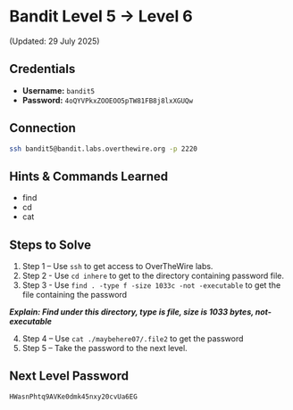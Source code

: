 # Bandit Level 5 → Level 6
(Updated: 29 July 2025)

## Credentials
- **Username:** `bandit5`
- **Password:** `4oQYVPkxZOOEOO5pTW81FB8j8lxXGUQw`

## Connection
```bash
ssh bandit5@bandit.labs.overthewire.org -p 2220
```

## Hints & Commands Learned
- find
- cd
- cat

## Steps to Solve
1. Step 1 – Use `ssh` to get access to OverTheWire labs.
2. Step 2 - Use `cd inhere` to get to the directory containing password file.
3. Step 3 - Use `find . -type f -size 1033c -not -executable` to get the file containing the password

***Explain: Find under this directory, type is file, size is 1033 bytes, not-executable***

4. Step 4 – Use `cat ./maybehere07/.file2` to get the password
5. Step 5 – Take the password to the next level.

## Next Level Password
`HWasnPhtq9AVKe0dmk45nxy20cvUa6EG`
